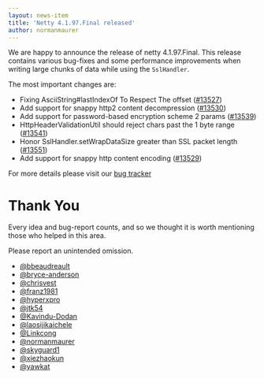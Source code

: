 ```yaml
---
layout: news-item
title: 'Netty 4.1.97.Final released'
author: normanmaurer
---
```


We are happy to announce the release of netty 4.1.97.Final. This release contains various bug-fixes and some performance improvements when writing large chunks of data while using the `SslHandler`.

The most important changes are:

* Fixing AsciiString#lastIndexOf To Respect The offset ([#13527](https://github.com/netty/netty/pull/13527)) 
* Add support for snappy http2 content decompression ([#13530](https://github.com/netty/netty/pull/13530)) 
* Add support for password-based encryption scheme 2 params ([#13539](https://github.com/netty/netty/pull/13539)) 
* HttpHeaderValidationUtil should reject chars past the 1 byte range ([#13541](https://github.com/netty/netty/pull/13541)) 
* Honor SslHandler.setWrapDataSize greater than SSL packet length ([#13551](https://github.com/netty/netty/pull/13551)) 
* Add support for snappy http content encoding ([#13529](https://github.com/netty/netty/pull/13529)) 

For more details please visit our [bug tracker](https://github.com/netty/netty/issues?q=milestone%3A4.1.97.Final+is%3Aclosed)

# Thank You

Every idea and bug-report counts, and so we thought it is worth mentioning those who helped in this area.

Please report an unintended omission.

* [@bbeaudreault](https://github.com/bbeaudreault)
* [@bryce-anderson](https://github.com/bryce-anderson)
* [@chrisvest](https://github.com/chrisvest)
* [@franz1981](https://github.com/franz1981)
* [@hyperxpro](https://github.com/hyperxpro)
* [@jtk54](https://github.com/jtk54)
* [@Kavindu-Dodan](https://github.com/kavindu-Dodan)
* [@laosijikaichele](https://github.com/laosijikaichele)
* [@Linkcong](https://github.com/Linkcong)
* [@normanmaurer](https://github.com/normanmaurer)
* [@skyguard1](https://github.com/skyguard1)
* [@xiezhaokun](https://github.com/xiezhaokun)
* [@yawkat](https://github.com/yawkat)

  
